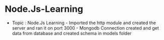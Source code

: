 # Node.Js-Learning

- Topic : Node.Js Learning
        - Imported the http module and created the server and ran it on port 3000
        - Mongodb Connection created and get data from database and created schema   in models folder

